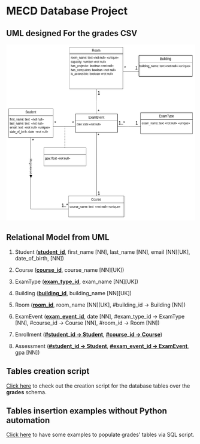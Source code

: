 # MECD Database Project

## UML designed For the grades CSV
<img src="uml.png" with="600px" height="470px">

## Relational Model from UML
1. Student (<u>**student_id**</u>, first_name [NN], last_name [NN], email [NN][UK], date_of_birth, [NN])

2. Course (<u>**course_id**</u>, course_name [NN][UK])

3. ExamType (<u>**exam_type_id**</u>, exam_name [NN][UK])

4. Building (<u>**building_id**</u>, building_name [NN][UK])

5. Room (<u>**room_id**</u>, room_name [NN][UK], #building_id -> Building [NN])

6. ExamEvent (<u>**exam_event_id**</u>, date [NN], #exam_type_id -> ExamType [NN], 
	   #course_id -> Course [NN], #room_id -> Room [NN])

7. Enrollment (<u>**#student_id -> Student**</u>, <u>**#course_id -> Course**</u>)

8. Assessment (<u>**#student_id -> Student**</u>, <u>**#exam_event_id -> ExamEvent**</u>, gpa [NN])

## Tables creation script
[Click here](grades.sql) to check out the creation script for the database tables over the **grades** schema.

## Tables insertion examples without Python automation
[Click here](insertion_examples.sql) to have some examples to populate grades' tables via SQL script.





